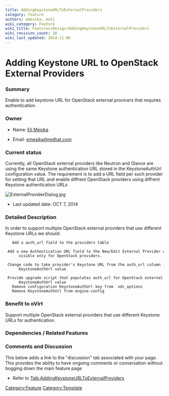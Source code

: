 ```yaml
---
title: AddingKeystoneURLToExternalProviders
category: feature
authors: emesika, moti
wiki_category: Feature
wiki_title: Features/Design/AddingKeystoneURLToExternalProviders
wiki_revision_count: 10
wiki_last_updated: 2014-11-06
---
```


# Adding Keystone URL to OpenStack External Providers

### Summary

Enable to add keystone URL for OpenStack external provicers that requires authentication.

### Owner

*   Name: [ Eli Mesika](User:MyUser)

<!-- -->

*   Email: emesika@redhat.com

### Current status

Currently, all OpenStack external providers like Neutron and Glance are using the same Keystone authentication URL stored in the KeystoneAuthUrl configuration value. The requirement is to add a URL field per such provider for setting that URL and enable diffrent OpenStack providers using diffrent Keystone authentication URLs

![](ExternalProviderDialog.jpg "ExternalProviderDialog.jpg")

*   Last updated date: OCT 7, 2014

### Detailed Description

In order to support multiple OpenStack external providers that use different Keystone URLs we should:

       Add a auth_url field to the providers table
       Add a new Authentication URL field to the New/Edit External Provider dialog under the Requires Authentication checkbox, this field will be 
          visible only for OpenStack providers.
       Change code to take provider's Keystone URL from the auth_url column in he providers table rather than from the configuration 
          KeystoneAuthUrl value
       Provide upgrade script that populates auth_url for OpenStack external providers that have auth_required set to true from  the configuration
          KeystoneAuthUrl value
       Remove configuration KeystoneAuthUrl key from  vdc_options 
       Remove KeystoneAuthUrl from engine-config

### Benefit to oVirt

Support multiple OpenStack external providers that use different Keystone URLs for authentication.

### Dependencies / Related Features

### Comments and Discussion

This below adds a link to the "discussion" tab associated with your page. This provides the ability to have ongoing comments or conversation without bogging down the main feature page

*   Refer to <Talk:AddingKeystoneURLToExternalProviders>

<Category:Feature> <Category:Template>
